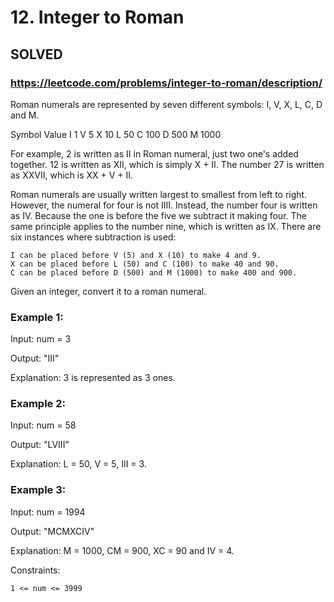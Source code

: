 # 12. Integer to Roman

## SOLVED

### https://leetcode.com/problems/integer-to-roman/description/

Roman numerals are represented by seven different symbols: I, V, X, L, C, D and M.

Symbol       Value
I             1
V             5
X             10
L             50
C             100
D             500
M             1000

For example, 2 is written as II in Roman numeral, just two one's added together. 12 is written as XII, which is simply X + II. The number 27 is written as XXVII, which is XX + V + II.

Roman numerals are usually written largest to smallest from left to right. However, the numeral for four is not IIII. Instead, the number four is written as IV. Because the one is before the five we subtract it making four. The same principle applies to the number nine, which is written as IX. There are six instances where subtraction is used:

    I can be placed before V (5) and X (10) to make 4 and 9. 
    X can be placed before L (50) and C (100) to make 40 and 90. 
    C can be placed before D (500) and M (1000) to make 400 and 900.

Given an integer, convert it to a roman numeral.



### Example 1:

Input: num = 3

Output: "III"

Explanation: 3 is represented as 3 ones.

### Example 2:

Input: num = 58

Output: "LVIII"

Explanation: L = 50, V = 5, III = 3.

### Example 3:

Input: num = 1994

Output: "MCMXCIV"

Explanation: M = 1000, CM = 900, XC = 90 and IV = 4.



Constraints:

    1 <= num <= 3999

